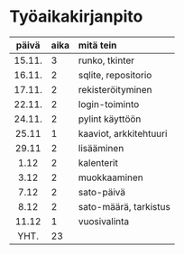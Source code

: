 # Työaikakirjanpito

| päivä | aika | mitä tein  |
| :----:|:-----| :-----|
| 15.11.| 3    | runko, tkinter |
| 16.11. | 2    | sqlite, repositorio |
| 17.11. | 2    | rekisteröityminen |
| 22.11. | 2    | login-toiminto |
| 24.11. | 2    | pylint käyttöön |
| 25.11  | 1    | kaaviot, arkkitehtuuri |
| 29.11  | 2    | lisääminen |
|  1.12  | 2    | kalenterit |
|  3.12  | 2    | muokkaaminen |
|  7.12  | 2    | sato-päivä    |
|  8.12  | 2    | sato-määrä, tarkistus |
|  11.12 | 1    | vuosivalinta |
| YHT.   | 23   |              |
